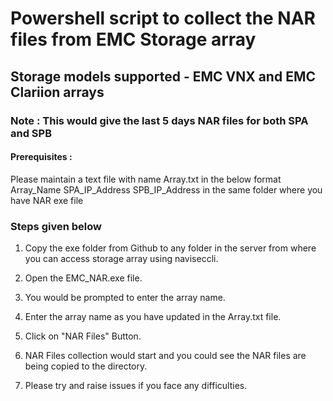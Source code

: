 # Powershell script to collect the NAR files from EMC Storage array

## Storage models supported - EMC VNX and EMC Clariion arrays

### Note : This would give the last 5 days NAR files for both SPA and SPB

#### Prerequisites : 
Please maintain a text file with name Array.txt in the below format
Array_Name SPA_IP_Address SPB_IP_Address in the same folder where you have NAR exe file

### Steps given below

1.  Copy the exe folder from Github to any folder in the server from where you can access storage array using naviseccli.

2.  Open the EMC_NAR.exe file.

3.  You would be prompted to enter the array name.
    
4.  Enter the array name as you have updated in the Array.txt file.

5.  Click on "NAR Files" Button.

6.  NAR Files collection would start and you could see the NAR files are being copied to the directory.

7.  Please try and raise issues if you face any difficulties.

